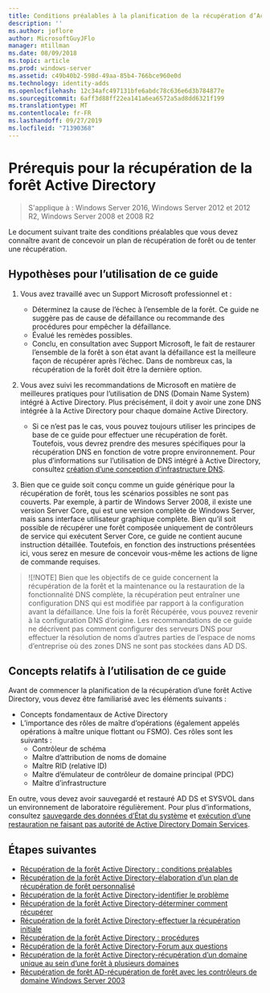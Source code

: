 ```yaml
---
title: Conditions préalables à la planification de la récupération d’Active Directory forêt
description: ''
ms.author: joflore
author: MicrosoftGuyJFlo
manager: mtillman
ms.date: 08/09/2018
ms.topic: article
ms.prod: windows-server
ms.assetid: c49b40b2-598d-49aa-85b4-766bce960e0d
ms.technology: identity-adds
ms.openlocfilehash: 12c34afc497131bfe6abdc78c636e6d3b784877e
ms.sourcegitcommit: 6aff3d88ff22ea141a6ea6572a5ad8dd6321f199
ms.translationtype: MT
ms.contentlocale: fr-FR
ms.lasthandoff: 09/27/2019
ms.locfileid: "71390368"
---
```

# <a name="active-directory-forest-recovery-prerequisites"></a>Prérequis pour la récupération de la forêt Active Directory

>S'applique à : Windows Server 2016, Windows Server 2012 et 2012 R2, Windows Server 2008 et 2008 R2

Le document suivant traite des conditions préalables que vous devez connaître avant de concevoir un plan de récupération de forêt ou de tenter une récupération.

## <a name="assumptions-for-using-this-guide"></a>Hypothèses pour l’utilisation de ce guide

1. Vous avez travaillé avec un Support Microsoft professionnel et :
   - Déterminez la cause de l’échec à l’ensemble de la forêt. Ce guide ne suggère pas de cause de défaillance ou recommande des procédures pour empêcher la défaillance.
   - Évalué les remèdes possibles.  
   - Conclu, en consultation avec Support Microsoft, le fait de restaurer l’ensemble de la forêt à son état avant la défaillance est la meilleure façon de récupérer après l’échec. Dans de nombreux cas, la récupération de la forêt doit être la dernière option.

2. Vous avez suivi les recommandations de Microsoft en matière de meilleures pratiques pour l’utilisation de DNS (Domain Name System) intégré à Active Directory. Plus précisément, il doit y avoir une zone DNS intégrée à la Active Directory pour chaque domaine Active Directory. 
   - Si ce n’est pas le cas, vous pouvez toujours utiliser les principes de base de ce guide pour effectuer une récupération de forêt. Toutefois, vous devrez prendre des mesures spécifiques pour la récupération DNS en fonction de votre propre environnement. Pour plus d’informations sur l’utilisation de DNS intégré à Active Directory, consultez [création d’une conception d’infrastructure DNS](../../ad-ds/plan/Creating-a-DNS-Infrastructure-Design.md).

3. Bien que ce guide soit conçu comme un guide générique pour la récupération de forêt, tous les scénarios possibles ne sont pas couverts. Par exemple, à partir de Windows Server 2008, il existe une version Server Core, qui est une version complète de Windows Server, mais sans interface utilisateur graphique complète. Bien qu’il soit possible de récupérer une forêt composée uniquement de contrôleurs de service qui exécutent Server Core, ce guide ne contient aucune instruction détaillée. Toutefois, en fonction des instructions présentées ici, vous serez en mesure de concevoir vous-même les actions de ligne de commande requises.  

> ![!NOTE]
> Bien que les objectifs de ce guide concernent la récupération de la forêt et la maintenance ou la restauration de la fonctionnalité DNS complète, la récupération peut entraîner une configuration DNS qui est modifiée par rapport à la configuration avant la défaillance. Une fois la forêt Récupérée, vous pouvez revenir à la configuration DNS d’origine. Les recommandations de ce guide ne décrivent pas comment configurer des serveurs DNS pour effectuer la résolution de noms d’autres parties de l’espace de noms d’entreprise où des zones DNS ne sont pas stockées dans AD DS.  

## <a name="concepts-for-using-this-guide"></a>Concepts relatifs à l’utilisation de ce guide

Avant de commencer la planification de la récupération d’une forêt Active Directory, vous devez être familiarisé avec les éléments suivants :  
  
- Concepts fondamentaux de Active Directory  
- L’importance des rôles de maître d’opérations (également appelés opérations à maître unique flottant ou FSMO). Ces rôles sont les suivants :  
   - Contrôleur de schéma
   - Maître d’attribution de noms de domaine
   - Maître RID (relative ID)
   - Maître d’émulateur de contrôleur de domaine principal (PDC)
   - Maître d’infrastructure

En outre, vous devez avoir sauvegardé et restauré AD DS et SYSVOL dans un environnement de laboratoire régulièrement. Pour plus d’informations, consultez [sauvegarde des données d’État du système](AD-Forest-Recovery-Procedures.md) et [exécution d’une restauration ne faisant pas autorité de Active Directory Domain Services](AD-Forest-Recovery-Procedures.md).

## <a name="next-steps"></a>Étapes suivantes

- [Récupération de la forêt Active Directory : conditions préalables](AD-Forest-Recovery-Prerequisties.md)  
- [Récupération de la forêt Active Directory-élaboration d’un plan de récupération de forêt personnalisé](AD-Forest-Recovery-Devising-a-Plan.md)  
- [Récupération de la forêt Active Directory-identifier le problème](AD-Forest-Recovery-Identify-the-Problem.md)
- [Récupération de la forêt Active Directory-déterminer comment récupérer](AD-Forest-Recovery-Determine-how-to-Recover.md)
- [Récupération de la forêt Active Directory-effectuer la récupération initiale](AD-Forest-Recovery-Perform-initial-recovery.md)  
- [Récupération de la forêt Active Directory : procédures](AD-Forest-Recovery-Procedures.md)  
- [Récupération de la forêt Active Directory-Forum aux questions](AD-Forest-Recovery-FAQ.md)  
- [Récupération de la forêt Active Directory-récupération d’un domaine unique au sein d’une forêt à plusieurs domaines](AD-Forest-Recovery-Single-Domain-in-Multidomain-Recovery.md)  
- [Récupération de forêt AD-récupération de forêt avec les contrôleurs de domaine Windows Server 2003](AD-Forest-Recovery-Windows-Server-2003.md)  
